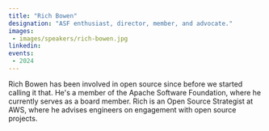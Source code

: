 ```yaml
---
title: "Rich Bowen"
designation: "ASF enthusiast, director, member, and advocate."
images:
 - images/speakers/rich-bowen.jpg
linkedin: 
events:
 - 2024
---
```


Rich Bowen has been involved in open source since before we started calling it that. He's a member of the Apache Software Foundation, where he currently serves as a board member. Rich is an Open Source Strategist at AWS, where he advises engineers on engagement with open source projects.